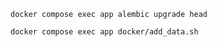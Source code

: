 ```
docker compose exec app alembic upgrade head
```

```
docker compose exec app docker/add_data.sh
```
